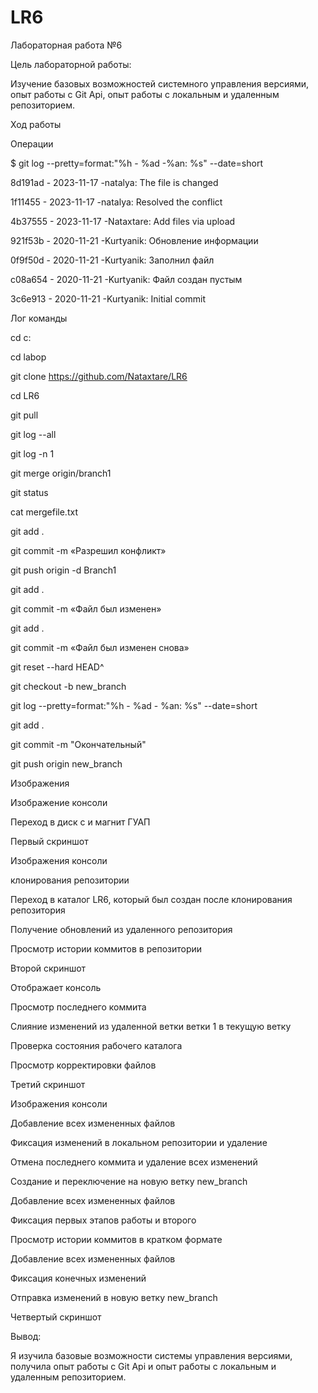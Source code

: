 # LR6


Лабораторная работа №6


Цель лабораторной работы:


Изучение базовых возможностей системного управления версиями, опыт работы с Git Api, опыт работы с локальным и удаленным репозиторием.


Ход работы


Операции


$ git log --pretty=format:"%h - %ad -%an: %s" --date=short


8d191ad - 2023-11-17 -natalya: The file is changed


1f11455 - 2023-11-17 -natalya: Resolved the conflict


4b37555 - 2023-11-17 -Nataxtare: Add files via upload


921f53b - 2020-11-21 -Kurtyanik: Обновление информации


0f9f50d - 2020-11-21 -Kurtyanik: Заполнил файл


c08a654 - 2020-11-21 -Kurtyanik: Файл создан пустым


3c6e913 - 2020-11-21 -Kurtyanik: Initial commit


Лог команды


cd с:


cd labop


git clone https://github.com/Nataxtare/LR6


cd LR6


git pull


git log --all


git log -n 1


git merge origin/branch1


git status


cat mergefile.txt


git add .


git commit -m «Разрешил конфликт»


git push origin -d Branch1


git add .


git commit -m «Файл был изменен»

git add .


git commit -m «Файл был изменен снова»


git reset --hard HEAD^


git checkout -b new_branch


git log --pretty=format:"%h - %ad - %an: %s" --date=short


git add .


git commit -m "Окончательный"


git push origin new_branch


Изображения


Изображение консоли


Переход в диск с и магнит ГУАП


Первый скриншот


Изображения консоли


клонирования репозитории


Переход в каталог LR6, который был создан после клонирования репозитория


Получение обновлений из удаленного репозитория


Просмотр истории коммитов в репозитории


Второй скриншот


Отображает консоль


Просмотр последнего коммита


Слияние изменений из удаленной ветки ветки 1 в текущую ветку


Проверка состояния рабочего каталога


Просмотр корректировки файлов


Третий скриншот


Изображения консоли


Добавление всех измененных файлов


Фиксация изменений в локальном репозитории и удаление


Отмена последнего коммита и удаление всех изменений


Создание и переключение на новую ветку new_branch


Добавление всех измененных файлов


Фиксация первых этапов работы и второго


Просмотр истории коммитов в кратком формате


Добавление всех измененных файлов


Фиксация конечных изменений


Отправка изменений в новую ветку new_branch


Четвертый скриншот


Вывод:


Я изучила базовые возможности системы управления версиями, получила опыт работы с Git Api и опыт работы с локальным и удаленным репозиторием.



